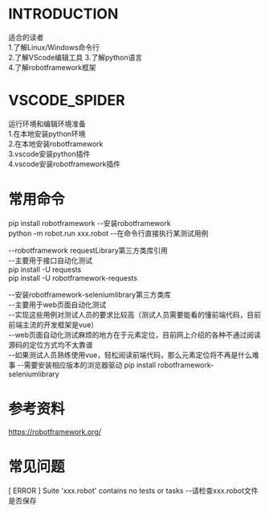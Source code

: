 
# INTRODUCTION
适合的读者  
1.了解Linux/Windows命令行  
2.了解VScode编辑工具
3.了解python语言  
4.了解robotframework框架

# VSCODE_SPIDER
运行环境和编辑环境准备  
1.在本地安装python环境  
2.在本地安装robotframework  
3.vscode安装python插件  
4.vscode安装robotframework插件

# 常用命令
pip install robotframework --安装robotframework  
python -m robot.run xxx.robot --在命令行直接执行某测试用例  

--robotframework requestLibrary第三方类库引用  
--主要用于接口自动化测试    
pip install -U requests    
pip install -U robotframework-requests    

--安装robotframework-seleniumlibrary第三方类库  
--主要用于web页面自动化测试  
--实现这些用例对测试人员的要求比较高（测试人员需要能看的懂前端代码，目前前端主流的开发框架是vue）  
--web页面自动化测试麻烦的地方在于元素定位，目前网上介绍的各种不通过阅读源码的定位方式均不太靠谱  
--如果测试人员熟练使用vue，轻松阅读前端代码，那么元素定位将不再是什么难事
--需要安装相应版本的浏览器驱动
pip install robotframework-seleniumlibrary    

# 参考资料
https://robotframework.org/

# 常见问题
[ ERROR ] Suite 'xxx.robot' contains no tests or tasks  --请检查xxx.robot文件是否保存


   

  
